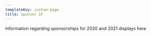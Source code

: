 ```yaml
---
templateKey: custom-page
title: Sponsor IF
---
```

Information regarding sponsorships for 2020 and 2021 displays here
